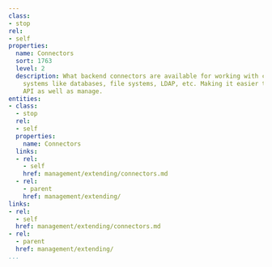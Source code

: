 ```yaml
---
class:
- stop
rel:
- self
properties:
  name: Connectors
  sort: 1763
  level: 2
  description: What backend connectors are available for working with common backend
    systems like databases, file systems, LDAP, etc. Making it easier to deploy an
    API as well as manage.
entities:
- class:
  - stop
  rel:
  - self
  properties:
    name: Connectors
  links:
  - rel:
    - self
    href: management/extending/connectors.md
  - rel:
    - parent
    href: management/extending/
links:
- rel:
  - self
  href: management/extending/connectors.md
- rel:
  - parent
  href: management/extending/
...
```

